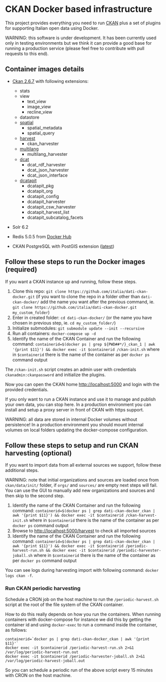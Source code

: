 # CKAN Docker based infrastructure

This project provides everything you need to run [CKAN](https://ckan.org/) plus a set of plugins for supporting Italian open data using Docker.

WARNING: this software is under development. It has been currently used only in testing environments but we think it can provide a good base for running a production service
(please feel free to contribute with pull requests to this end).

## Container images details

- [Ckan 2.6.7](https://github.com/ckan/ckan/) with following extensions:

  - stats
  - view
    - text_view
    - image_view
    - recline_view
  - datastore
  - [spatial](https://github.com/ckan/ckanext-spatial/)
    - spatial_metadata
    - spatial_query
  - [harvest](https://github.com/ckan/ckanext-harvest/)
    - ckan_harvester
  - [multilang](https://github.com/italia/ckanext-multilang/)
    - multilang_harvester
  - [dcat](https://github.com/ckan/ckanext-dcat/)
    - dcat_rdf_harvester
    - dcat_json_harvester
    - dcat_json_interface
  - [dcatapit](https://github.com/italia/ckanext-dcatapit/)
    - dcatapit_pkg
    - dcatapit_org
    - dcatapit_config
    - dcatapit_harvester
    - dcatapit_csw_harvester
    - dcatapit_harvest_list
    - dcatapit_subcatalog_facets

- Solr 6.2

- Redis 5.0.5 from [Docker Hub](https://hub.docker.com/_/redis?tab=tags)

- CKAN PostgreSQL with PostGIS extension ([latest](https://hub.docker.com/r/ckan/postgresql/tags))

## Follow these steps to run the Docker images (required)

If you want a CKAN instance up and running, follow these steps.

1. Clone this repo: `git clone https://github.com/italia/dati-ckan-docker.git` (if you want to clone the repo in a folder other than `dati-ckan-docker/` add the name you want after the previous command, ie. `git clone https://github.com/italia/dati-ckan-docker.git my_custom_folder`)
2. Enter in created folder: `cd dati-ckan-docker/` (or the name you have chosen in previous step, ie. `cd my_custom_folder/`)
3. Initialize submodules: `git submodule update --init --recursive`
5. Run all containers: `docker-compose up -d`
6. Identify the name of the CKAN Container and run the following command: `containerid=$(docker ps | grep ${PWD##*/}_ckan_1 | awk '{print $11}') && docker exec -it $containerid /ckan-init.sh` where in `$containerid` there is the name of the container as per `docker ps` command output

The `/ckan-init.sh` script creates an admin user with credentials `ckanadmin:ckanpassword` and initialize the plugins.

Now you can open the CKAN home [http://localhost:5000](http://localhost:5000) and login with the provided credentials.

If you only want to run a CKAN instance and use it to manage and publish your own data, you can stop here. In a production environment you can install and setup a proxy server in front of CKAN with https support.

WARNING: all data are stored in internal Docker volumes without persistence! In a production environment you should mount internal volumes on local folders updating the docker-compose configuration.

## Follow these steps to setup and run CKAN harvesting (optional)

If you want to import data from all external sources we support, follow these additional steps.

WARNING: note that initial organizations and sources are loaded once from `ckan/data/init/` folder, if `orgs/` and `sources/` are empty next steps will fail. You can use the GUI to manually add new organizations and sources and then skip to the second step.

1. Identify the name of the CKAN Container and run the following command: `containerid=$(docker ps | grep dati-ckan-docker_ckan | awk '{print $11}') && docker exec -it $containerid /ckan-harvest-init.sh` where in `$containerid` there is the name of the container as per `docker ps` command output
2. Browse to [http://localhost:5000/harvest](http://localhost:5000/harvest) to check all imported sources
3. Identify the name of the CKAN Container and run the following command: `containerid=$(docker ps | grep dati-ckan-docker_ckan | awk '{print $11}') && docker exec -it $containerid /periodic-harvest-run.sh && docker exec -it $containerid /periodic-harvester-joball.sh` where in `$containerid` there is the name of the container as per `docker ps` command output

You can see logs during harvesting import with following command: `docker logs ckan -f`.

### Run CKAN periodic harvesting

Schedule a CRON job on the host machine to run the `/periodic-harvest.sh` script at the root of the file system of the CKAN container.

How to do this really depends on how you run the containers. When running containers with docker-compose for instance we did this by getting the container id and using `docker-exec` to run a command inside the container, as follows:

```
containerid=`docker ps | grep dati-ckan-docker_ckan | awk '{print $11}'`
docker exec -it $containerid /periodic-harvest-run.sh 2>&1 /var/log/periodic-harvest-run.out
docker exec -it $containerid /periodic-harvester-joball.sh 2>&1 /var/log/periodic-harvest-joball.out
```

So you can schedule a periodic run of the above script every 15 minutes with CRON on the host machine.
